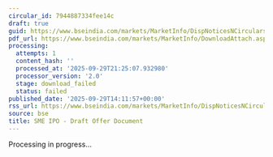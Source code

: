 ```yaml
---
circular_id: 7944887334fee14c
draft: true
guid: https://www.bseindia.com/markets/MarketInfo/DispNoticesNCirculars.aspx?Noticeid={E72456C1-EEC4-4570-926C-D11E778F517C}&noticeno=20250929-73&dt=09/29/2025&icount=73&totcount=87&flag=0
pdf_url: https://www.bseindia.com/markets/MarketInfo/DownloadAttach.aspx?id=20250929-73&attachedId=
processing:
  attempts: 1
  content_hash: ''
  processed_at: '2025-09-29T21:25:07.932980'
  processor_version: '2.0'
  stage: download_failed
  status: failed
published_date: '2025-09-29T14:11:57+00:00'
rss_url: https://www.bseindia.com/markets/MarketInfo/DispNoticesNCirculars.aspx?Noticeid={E72456C1-EEC4-4570-926C-D11E778F517C}&noticeno=20250929-73&dt=09/29/2025&icount=73&totcount=87&flag=0
source: bse
title: SME IPO - Draft Offer Document
---
```


Processing in progress...